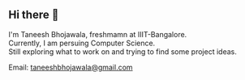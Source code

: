 ## Hi there 👋

<!--
**Taneesh-Bhojawala/Taneesh-Bhojawala** is a ✨ _special_ ✨ repository because its `README.md` (this file) appears on your GitHub profile.

Here are some ideas to get you started:

- 🔭 I’m currently working on ...
- 🌱 I’m currently learning ...
- 👯 I’m looking to collaborate on ...
- 🤔 I’m looking for help with ...
- 💬 Ask me about ...
- 📫 How to reach me: ...
- 😄 Pronouns: ...
- ⚡ Fun fact: ...
-->
I'm Taneesh Bhojawala, freshmamn at IIIT-Bangalore.<br/>
Currently, I am persuing Computer Science.<br/>
Still exploring what to work on and trying to find some project ideas.<br/>

Email: taneeshbhojawala@gmail.com
